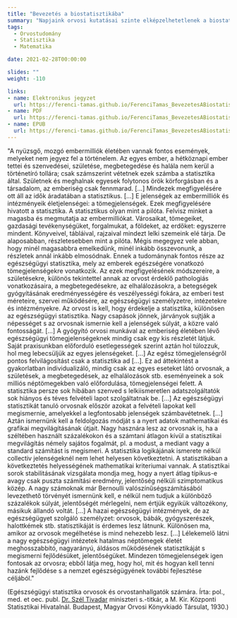```yaml
---
title: "Bevezetés a biostatisztikába"
summary: "Napjaink orvosi kutatásai szinte elképzelhetetlenek a biostatisztika támogatása nélkül. Többről van azoban szó, mint pusztán matematikai képletek alkalmazásáról: a biostatisztika segít az empirikus orvosi kutatások egész folyamatában, a probléma jó megértésétől és vizsgálati lehetőségeinek feltárásától egészen az eredmények kritikus értékeléséig."
tags:
  - Orvostudomány
  - Statisztika
  - Matematika

date: 2021-02-28T00:00:00

slides: ""
weight: -110

links:
- name: Elektronikus jegyzet
  url: https://ferenci-tamas.github.io/FerenciTamas_BevezetesABiostatisztikaba/
- name: PDF
  url: https://ferenci-tamas.github.io/FerenciTamas_BevezetesABiostatisztikaba/FerenciTamas_BevezetesABiostatisztikaba.pdf
- name: EPUB
  url: https://ferenci-tamas.github.io/FerenciTamas_BevezetesABiostatisztikaba/FerenciTamas_BevezetesABiostatisztikaba.epub
---
```


"A nyüzsgő, mozgó embermilliók életében vannak fontos események, melyeket nem jegyez fel a történelem. Az egyes ember, a hétköznapi ember tettei és szenvedései, születése, megbetegedése és halála nem kerül a történetíró tollára; csak számszerint vétetnek ezek számba a statisztika által. Születnek és meghalnak egyesek folytonos örök körforgásban és a társadalom, az emberiség csak fennmarad. [...] Mindezek megfigyelésére ott áll az idők áradatában a statisztikus. [...] E jelenségek az embermilliók és intézményeik életjelenségei: a tömegjelenségek. Ezek megfigyelésére hivatott a statisztika. A statisztikus olyan mint a pilóta. Felvisz minket a magasba és megmutatja az embermilliókat. Városaikat, tömegeiket, gazdasági tevékenységüket, forgalmukat, a földeket, az erdőket: egyszerre mindent. Könyveivel, tábláival, rajzaival mindezt lelki szemeink elé tárja. De alaposabban, részletesebben mint a pilóta. Mégis megegyez vele abban, hogy minél magasabbra emelkedünk, minél inkább összevonunk, a részletek annál inkább elmosódnak. Ennek a tudománynak fontos része az egészségügyi statisztika, mely az emberek egészségére vonatkozó tömegjelenségekre vonatkozik. Az ezek megfigyelésének módszereire, a születésekre, különös tekintettel annak az orvost érdeklő pathologiás vonatkozásaira, a megbetegedésekre, az elhalálozásokra, a betegségek gyógyításának eredményességére és veszélyességi fokára, az emberi test méreteire, szervei működésére, az egészségügyi személyzetre, intézetekre és intézményekre. Az orvost is kell, hogy érdekelje a statisztika, különösen az egészségügyi statisztika. Nagy csapások jönnek, járványok sujtják a népességet s az orvosnak ismernie kell a jelenségek súlyát, a közre való fontosságát. [...] A gyógyító orvosi munkával az emberiség életében lévő egészségügyi tömegjelenségeknek mindig csak egy kis részletét látjuk. Saját praxisunkban előforduló esetlegességek szerint aztán hol túlozzuk, hol meg lebecsüljük az egyes jelenségeket. [...] Az egész tömegjelenségről pontos felvilágosítást csak a statisztika ad [...]. Ez ad áttekintést a gyakorlatban individualizáló, mindig csak az egyes eseteket látó orvosnak, a születések, a megbetegedések, az elhalálozások stb. eseményeinek a sok milliós néptömegekben való előfordulása, tömegjelenségei felett. A statisztika persze sok hibában szenved s lelkiismeretlen adatszolgáltatók sok hiányos és téves felvételi lapot szolgáltatnak be. [...] Az egészségügyi statisztikát tanuló orvosnak először azokat a felvételi lapokat kell megismernie, amelyekkel a legfontosabb jelenségek számbavétetnek. [...] Aztán ismernünk kell a feldolgozás módját s a nyert adatok mathematikai és grafikai megvilágításának útjait. Nagy hasznára lesz az orvosnak is, ha a széltében használt százalékokon és a számtani átlagon kívül a statisztikai megvilágítás némely sajátos fogalmát, pl. a modust, a mediant vagy a standard számítást is megismeri. A statisztika logikájának ismerete nélkül collectiv jelenségeknél nem lehet helyesen következtetni. A statisztikában a következtetés helyességének mathematikai kriteriumai vannak. A statisztikai sorok stabilitásának vizsgálata mondja meg, hogy a nyert átlag típikus-e avagy csak puszta számítási eredmény, jelentőség nélküli szimptomatikus közép. A nagy számoknak már Bernoulli valószínűségszámításából levezethető törvényét ismernünk kell, e nélkül nem tudjuk a különböző százalékok súlyát, jelentőségét mérlegelni, nem értjük egyikük változékony, másikuk állandó voltát. [...] A hazai egészségügyi intézmények, de az egészségügyet szolgáló személyzet: orvosok, bábák, gyógyszerészek, halottkémek stb. statisztikáját is érdemes lesz látnunk. Különösen ma, amikor az orvosok megélhetése is mind nehezebb lesz. [...] Lélekemelő látni a nagy egészségügyi intézetek hatalmas néptömegek életét meghosszabbító, nagyarányú, áldásos működésének statisztikáját s megismerni fejlődésüket, jelentőségüket. Mindezen tömegjelenségek igen fontosak az orvosra; ebből látja meg, hogy hol, mit és hogyan kell tenni hazánk fejlődése s a nemzet egészségügyének további fejlesztése céljából."

(Egészségügyi statisztika orvosok és orvostanhallgatók számára. Írta: pol., med. et oec. publ. [Dr. Szél Tivadar](http://web.archive.org/web/20220814154930/http://konyvtar.ksh.hu/inc/kb_fenyeselek/NMS/NMStat_25_Szel_Tivadar.pdf) miniszteri s.-titkár, a M. Kir. Központi Statisztikai Hivatalnál. Budapest, Magyar Orvosi Könyvkiadó Társulat, 1930.)